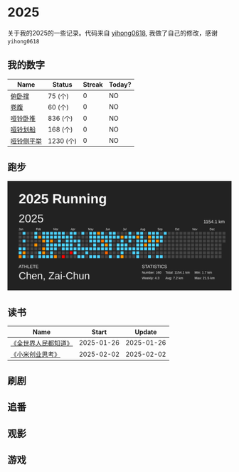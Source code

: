 # 2025
关于我的2025的一些记录。代码来自 [yihong0618](https://github.com/yihong0618/2021), 我做了自己的修改，感谢 `yihong0618`

## 我的数字

<!--START_SECTION:my_number-->
| Name | Status | Streak | Today? | 
 | ---- | ---- | ---- | ---- |
| [俯卧撑](https://github.com/chenzaichun/2025/issues/6) | 75 (个) | 0 | NO |
| [卷腹](https://github.com/chenzaichun/2025/issues/3) | 60 (个) | 0 | NO |
| [哑铃卧推](https://github.com/chenzaichun/2025/issues/5) | 836 (个) | 0 | NO |
| [哑铃划船](https://github.com/chenzaichun/2025/issues/15) | 168 (个) | 0 | NO |
| [哑铃侧平举](https://github.com/chenzaichun/2025/issues/4) | 1230 (个) | 0 | NO |

<!--END_SECTION:my_number-->

## 跑步

![](https://raw.githubusercontent.com/chenzaichun/running_page/master/assets/github_2025.svg)


## 读书

<!--START_SECTION:my_read-->
| Name | Start | Update | 
 | ---- | ---- | ---- | 
| [《全世界人民都知道》](https://github.com/chenzaichun/2025/issues/8#issuecomment-2614184918) | 2025-01-26 | 2025-01-26 | 
| [《小米创业思考》](https://github.com/chenzaichun/2025/issues/8#issuecomment-2629185778) | 2025-02-02 | 2025-02-02 | 

<!--END_SECTION:my_read-->

## 刷剧

<!--START_SECTION:my_drama-->
<!--END_SECTION:my_drama-->

## 追番

<!--START_SECTION:my_bangumi-->
<!--END_SECTION:my_bangumi-->

## 观影

<!--START_SECTION:my_movie-->
<!--END_SECTION:my_movie-->

## 游戏
<!--START_SECTION:my_game-->
<!--END_SECTION:my_game-->

